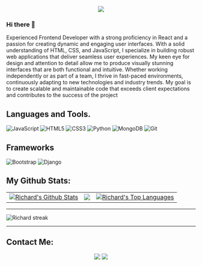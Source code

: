 <p align="center">
	<img src="https://komarev.com/ghpvc/?username=Richard-Emmanuel&color=green&style=flat-square&label=Profile+Views" />
</p>

### Hi there 👋
Experienced Frontend Developer with a strong proficiency in React and a passion for creating dynamic and engaging user interfaces. With a solid understanding of HTML, CSS, and JavaScript, I specialize in building robust web applications that deliver seamless user experiences. My keen eye for design and attention to detail allow me to produce visually stunning interfaces that are both functional and intuitive. Whether working independently or as part of a team, I thrive in fast-paced environments, continuously adapting to new technologies and industry trends. My goal is to create scalable and maintainable code that exceeds client expectations and contributes to the success of the project


## Languages and Tools.
 
![JavaScript](https://img.shields.io/badge/javascript-%23323330.svg?style=for-the-badge&logo=javascript&logoColor=%23F7DF1E)
![HTML5](https://img.shields.io/badge/html5-%23E34F26.svg?style=for-the-badge&logo=html5&logoColor=white)
![CSS3](https://img.shields.io/badge/css3-%231572B6.svg?style=for-the-badge&logo=css3&logoColor=white)
![Python](https://img.shields.io/badge/python-3670A0?style=for-the-badge&logo=python&logoColor=ffdd54)
![MongoDB](https://img.shields.io/badge/MongoDB-%234ea94b.svg?style=for-the-badge&logo=mongodb&logoColor=white)
![Git](https://img.shields.io/badge/git-%23F05033.svg?style=for-the-badge&logo=git&logoColor=white)
  

## Frameworks
![Bootstrap](https://img.shields.io/badge/bootstrap-%23563D7C.svg?style=for-the-badge&logo=bootstrap&logoColor=white)
![Django](https://img.shields.io/badge/django-%23092E20.svg?style=for-the-badge&logo=django&logoColor=white)

## My Github Stats:


<table>
  <tr>
    <td>
       <a href="https://github.com/Richard-Emmanuel"><img alt="Richard's Github Stats" src="https://github-readme-stats.vercel.app/api?username=Richard-Emmanuel&show_icons=true&count_private=true&theme=react&hide_border=true&bg_color=1d2a3a" /></a>
    </td>
    <td>
       <a href="http://www.github.com/Richard-Emmanuel"><img src="https://github-readme-streak-stats.herokuapp.com/?user=Richard-Emmanuel&stroke=ffffff&background=1d2a3a&ring=5BCDEC&fire=5BCDEC&currStreakNum=ffffff&currStreakLabel=5BCDEC&sideNums=ffffff&sideLabels=ffffff&dates=ffffff&hide_border=true" /></a>
    </td>
    <td>
      <a href="https://github.com/Richard-Emmanuel"><img alt="Richard's Top Languages" src="https://github-readme-stats.vercel.app/api/top-langs/?username=Richard-Emmanuel&langs_count=8&count_private=true&theme=react&hide_border=true&card_width=450px&bg_color=1d2a3a"/></a>
    </td>
  </tr>
</table>

<hr/>

![Richard streak](https://activity-graph.herokuapp.com/graph?username=Richard-Emmanuel&bg_color=blue-green&color=5BCDEC&line=5BCDEC&point=FFFFFF&hide_border=true) <hr/>


## Contact Me:

<p align="center">
<a href="mailto:richardnuelofficial@gmail.com"><img src="https://img.icons8.com/fluent/48/000000/gmail.png"/></a>
<!-- <a href = "https://www.linkedin.com/in/richard-emmanuel"><img src="https://img.icons8.com/fluent/48/000000/linkedin.png"/></a> -->
<a href = "https://twitter.com/therichardDev"><img src="https://img.icons8.com/fluent/48/000000/twitter.png"/></a>
<!-- <a href = "https://www.instagram.com/iamrichardemmanuel"><img src="https://img.icons8.com/fluent/48/000000/instagram-new.png"/></a> -->
</p>




